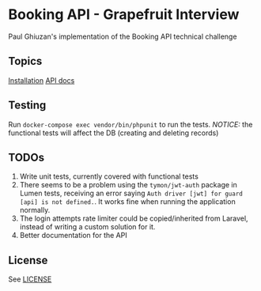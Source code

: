 # Booking API - Grapefruit Interview

Paul Ghiuzan's implementation of the Booking API technical challenge

## Topics

[Installation](docs/installation.md)
[API docs](docs/api_docs.md)

## Testing

Run `docker-compose exec vendor/bin/phpunit` to run the tests.
*NOTICE:* the functional tests will affect the DB (creating and deleting records)

## TODOs

1. Write unit tests, currently covered with functional tests
2. There seems to be a problem using the `tymon/jwt-auth` package in Lumen tests, receiving an error saying `Auth driver [jwt] for guard [api] is not defined.`. It works fine when running the application normally.
3. The login attempts rate limiter could be copied/inherited from Laravel, instead of writing a custom solution for it.
4. Better documentation for the API

## License

See [LICENSE](LICENSE)
